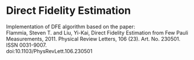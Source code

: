 # Direct Fidelity Estimation
 
Implementation of DFE algorithm based on the paper:  
Flammia, Steven T. and Liu, Yi-Kai, Direct Fidelity Estimation from Few Pauli Measurements, 2011. Physical Review Letters, 106 (23). Art. No. 230501. ISSN 0031-9007.  
doi:10.1103/PhysRevLett.106.230501
